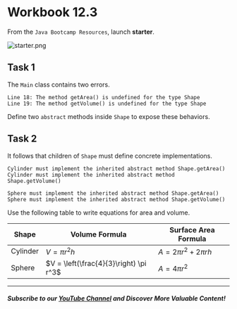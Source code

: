 # Workbook 12.3

From the `Java Bootcamp Resources`, launch **starter**.

![starter.png](https://firebasestorage.googleapis.com/v0/b/learnthepart-75aed.appspot.com/o/images%2F87bced44-2cd9-4db0-9a76-22125c478254?alt=media&token=7dc717de-b9d3-40c6-9ec2-32908aa28976)


## Task 1

The `Main` class contains two errors.
```
Line 18: The method getArea() is undefined for the type Shape
Line 19: The method getVolume() is undefined for the type Shape
```   
Define two `abstract` methods inside `Shape` to expose these behaviors.

## Task 2

It follows that children of `Shape` must define concrete implementations.
```
Cylinder must implement the inherited abstract method Shape.getArea()
Cylinder must implement the inherited abstract method Shape.getVolume()

Sphere must implement the inherited abstract method Shape.getArea()
Sphere must implement the inherited abstract method Shape.getVolume()
```
Use the following table to write equations for area and volume.

| Shape | Volume Formula | Surface Area Formula |
| ----- | -------------- | -------------------- |
| Cylinder | $V = \pi r^2h$ | $A = 2\pi r^2 + 2\pi rh$|
| Sphere | $V = \left(\frac{4}{3}\right) \pi r^3$	 | $A = 4\pi r^2$ |

----------

##### Subscribe to our [YouTube Channel](https://www.youtube.com/@RayanSlim087?sub_confirmation=1) and Discover More Valuable Content!